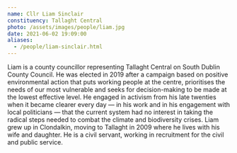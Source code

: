 ```yaml
---
name: Cllr Liam Sinclair
constituency: Tallaght Central
photo: /assets/images/people/liam.jpg
date: 2021-06-02 19:09:00
aliases:
  - /people/liam-sinclair.html
---
```


Liam is a county councillor representing Tallaght Central on South Dublin County Council. He was elected in 2019 after a campaign based on positive environmental action that puts working people at the centre, prioritises the needs of our most vulnerable and seeks for decision-making to be made at the lowest effective level. He engaged in activism from his late twenties when it became clearer every day — in his work and in his engagement with local politicians — that the current system had no interest in taking the radical steps needed to combat the climate and biodiversity crises. Liam grew up in Clondalkin, moving to Tallaght in 2009 where he lives with his wife and daughter. He is a civil servant, working in recruitment for the civil and public service.
